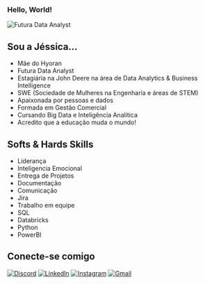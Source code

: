 ### Hello, World!

![Futura Data Analyst](https://abracd.org/wp-content/uploads/2020/07/banner_data_science1.png)

## Sou a Jéssica...

- Mãe do Hyoran
- Futura Data Analyst
- Estagiária na John Deere na área de Data Analytics & Business Intelligence
- SWE (Sociedade de Mulheres na Engenharia e áreas de STEM)
- Apaixonada por pessoas e dados
- Formada em Gestão Comercial
- Cursando Big Data e Inteligência Analítica
- Acredito que a educação muda o mundo!

## Softs & Hards Skills
- Liderança
- Inteligencia Emocional
- Entrega de Projetos
- Documentação
- Comunicação
- Jira
- Trabalho em equipe
- SQL
- Databricks
- Python
- PowerBI

## Conecte-se comigo
[![Discord](https://img.shields.io/badge/Discord-7289DA?style=for-the-badge&logo=discord&logoColor=white)](https://discord.com/channels/@Jess.Andrade/)
[![LinkedIn](https://img.shields.io/badge/LinkedIn-0077B5?style=for-the-badge&logo=linkedin&logoColor=white)](https://www.linkedin.com/in/JessicaOderdenge/)
[![Instagram](https://img.shields.io/badge/-Instagram-%23E4405F?style=for-the-badge&logo=instagram&logoColor=white)](https://www.instagram.com/_JehOficial/)
[![Gmail](https://img.shields.io/badge/Gmail-333333?style=for-the-badge&logo=gmail&logoColor=red)](mailto:jessicaandrade220@gmail.com)
